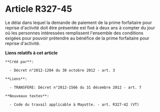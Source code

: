 # Article R327-45

Le délai dans lequel la demande de paiement de la prime forfaitaire pour reprise d'activité doit être présentée est fixé à
deux ans à compter du jour où les personnes intéressées remplissent l'ensemble des conditions exigées pour pouvoir prétendre
au bénéfice de la prime forfaitaire pour reprise d'activité.

**Liens relatifs à cet article**

	**Créé par**:

	  - Décret n°2012-1204 du 30 octobre 2012 - art. 3

	**Liens**:

	  - TRANSFERE: Décret n°2012-1566 du 31 décembre 2012 - art. 7

	**Nouveaux textes**:

	  - Code du travail applicable à Mayotte. - art. R327-42 (VT)
